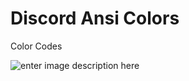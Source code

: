 # Discord Ansi Colors

Color Codes

![enter image description here](https://i.imgur.com/eYS3CZA.png)
